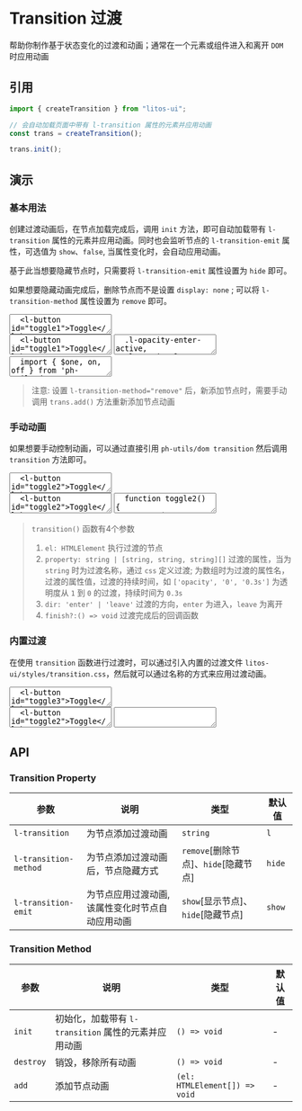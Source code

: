 # Transition 过渡

帮助你制作基于状态变化的过渡和动画；通常在一个元素或组件进入和离开 `DOM` 时应用动画

## 引用

```js
import { createTransition } from "litos-ui";

// 会自动加载页面中带有 l-transition 属性的元素并应用动画
const trans = createTransition();

trans.init();
```

## 演示

<script setup lang="ts">
  import { $one, on, off, transition, $, iterate } from 'ph-utils/dom';
  import { onMounted, onUnmounted, nextTick } from 'vue';
  import { createTransition } from '../../src/components/utils/transition';

  let trans;

  function toggle() {
    const $text = $one('#text1');
    const transEmit = $text.getAttribute('l-transition-emit') || 'show';
    if (transEmit === 'hide') {
      $text.setAttribute('l-transition-emit', "show");
    } else {
      $text.setAttribute('l-transition-emit', "hide");
    }
  }

  function toggle2() {
    const $text = $one('#text2');
    const display = $text.style.display;
    if (display === 'none') {
      $text.style.display = 'block';
      // 展示显示动画
      transition($text, [['opacity', '0', '0.3s']]);
    } else {
      // 隐藏隐藏动画
      transition($text, [['opacity', '0', '0.3s']], 'leave', () => {
        $text.style.display = 'none';
      });
    }
  }

  function toggleInner() {
    const $inner = $('.in-trans');
    iterate($inner, (item) => {
      const isHide = item.style.display === 'none';
      const name = item.getAttribute('l-name');
      if (isHide) {
        item.style.display = 'inline-block';
        transition(item, name, 'enter');
      } else {
        transition(item, name, 'leave', () => {
          item.style.display = 'none';
        });
      }
    })
  }

  onMounted(() => {
    if (!import.meta.env.SSR) {
      nextTick(() => {
        trans = createTransition();
        // 初始化, 加载带有 l-transition 属性的元素动画
        trans.init();
        on($one('#toggle1'), 'click', toggle);
        on($one('#toggle2'), 'click', toggle2);
        on($one('#toggle3'), 'click', toggleInner);
      })
    }
  })

  onUnmounted(() => {
    if (!import.meta.env.SSR) {
      trans.destroy();
      const $toggle1 = $one('#toggle1');
      if ($toggle1) {
        off($toggle1, 'click', toggle);
      }
      const $toggle2 = $one('#toggle2');
      if ($toggle2) {
        off($toggle2, 'click', toggle2);
      }
      const $toggle3 = $one('#toggle3');
      if ($toggle3) {
        off($toggle3, 'click', toggleInner);
      }
    }
  })
</script>

### 基本用法

创建过渡动画后，在节点加载完成后，调用 `init` 方法，即可自动加载带有 `l-transition` 属性的元素并应用动画。同时也会监听节点的 `l-transition-emit` 属性，可选值为 `show`、`false`, 当属性变化时，会自动应用动画。

基于此当想要隐藏节点时，只需要将 `l-transition-emit` 属性设置为 `hide` 即可。

如果想要隐藏动画完成后，删除节点而不是设置 `display: none` ; 可以将 `l-transition-method` 属性设置为 `remove` 即可。

<ClientOnly>
<l-code-preview>
<textarea lang="html">
  <l-button id="toggle1">Toggle</l-button>
  <p id="text1" l-transition="l-opacity" l-transition-method="hide">hello</p>
</textarea>
<div class="source">
<textarea lang="html">
  <l-button id="toggle1">Toggle</l-button>
  <p id="text1" l-transition="l-opacity" l-transition-method="hide">hello</p>
</textarea>
<textarea lang="css">
  .l-opacity-enter-active,
  .l-opacity-leave-active {
    transition: opacity 0.3s ease;
  }
  //-
  .l-opacity-enter-from,
  .l-opacity-leave-to {
    opacity: 0;
  }
</textarea>
<textarea lang="js">
  import { $one, on, off } from 'ph-utils/dom';
  import { createTransition } from 'litos-ui';
  //-
  const trans = createTransition();
  // 初始化, 加载带有 l-transition 属性的元素动画
  // 需要在页面结束时调用 trans.destroy()
  trans.init();
  //-
  function toggle() {
    const $text = $one('#text1');
    const transEmit = $text.getAttribute('l-transition-emit') || 'show';
    if (transEmit === 'hide') {
      $text.setAttribute('l-transition-emit', "show");
    } else {
      $text.setAttribute('l-transition-emit', "hide");
    }
  }
  //-
  on($one('#toggle1'), 'click', toggle);
</textarea>
</div>
</l-code-preview>
</ClientOnly>

> 注意: 设置 `l-transition-method="remove"` 后，新添加节点时，需要手动调用 `trans.add()` 方法重新添加节点动画

### 手动动画

如果想要手动控制动画，可以通过直接引用 `ph-utils/dom transition` 然后调用 `transition` 方法即可。

<ClientOnly>
<l-code-preview>
<textarea lang="html">
  <l-button id="toggle2">Toggle</l-button>
  <p id="text2">hello</p>
</textarea>
<div class="source">
<textarea lang="html">
  <l-button id="toggle2">Toggle</l-button>
  <p id="text2">hello</p>
</textarea>
<textarea lang="js">
  function toggle2() {
    const $text = $one('#text2');
    const display = $text.style.display;
    if (display === 'none') {
      $text.style.display = 'block';
      // 展示显示动画
      transition($text, [['opacity', '0', '0.3s']]);
    } else {
      // 隐藏隐藏动画
      transition($text, [['opacity', '0', '0.3s']], 'leave', () => {
        $text.style.display = 'none';
      });
    }
  }
  //-
  on($one('#toggle2'), 'click', toggle2);
</textarea>
</div>
</l-code-preview>
</ClientOnly>

> `transition()` 函数有4个参数
>
> 1. `el: HTMLElement` 执行过渡的节点
> 2. `property: string | [string, string, string][]` 过渡的属性，当为 `string` 时为过渡名称，通过 `css` 定义过渡; 为数组时为过渡的属性名，过渡的属性值，过渡的持续时间，如 `['opacity', '0', '0.3s']` 为透明度从 `1` 到 `0` 的过渡，持续时间为 `0.3s`
> 3. `dir: 'enter' | 'leave'` 过渡的方向，`enter` 为进入，`leave` 为离开
> 4. `finish?:() => void` 过渡完成后的回调函数

### 内置过渡

在使用 `transition` 函数进行过渡时，可以通过引入内置的过渡文件 `litos-ui/styles/transition.css`，然后就可以通过名称的方式来应用过渡动画。

<ClientOnly>
<l-code-preview>
<textarea lang="html">
  <l-button id="toggle3">Toggle</l-button>
  <div class="in-trans" l-name="l-opacity">l-opacity</div>
  <div class="in-trans" l-name="l-fadein">l-fadein</div>
  <div class="in-trans" l-name="l-scale">l-scale</div>
</textarea>
<div class="source">
<textarea lang="html">
  <l-button id="toggle2">Toggle</l-button>
  <p id="text2">hello</p>
</textarea>
<textarea lang="js">
</textarea>
</div>
</l-code-preview>
</ClientOnly>

## API

### Transition Property

<!-- prettier-ignore -->
| 参数 | 说明 | 类型 | 默认值 |
| --- | --- | --- | --- |
| `l-transition` | 为节点添加过渡动画 | `string` | `l` |
| `l-transition-method` | 为节点添加过渡动画后，节点隐藏方式 | `remove`[删除节点]、`hide`[隐藏节点] | `hide` |
| `l-transition-emit` | 为节点应用过渡动画, 该属性变化时节点自动应用动画 | `show`[显示节点]、`hide`[隐藏节点] | `show` |

### Transition Method

<!-- prettier-ignore -->
| 参数 | 说明 | 类型 | 默认值 |
| --- | --- | --- | --- |
| `init` | 初始化，加载带有 `l-transition` 属性的元素并应用动画 | `() => void` | - |
| `destroy` | 销毁，移除所有动画 | `() => void` | - |
| `add` | 添加节点动画 | `(el: HTMLElement[]) => void` | - |
